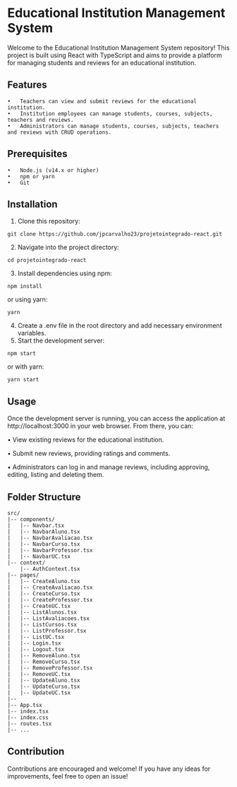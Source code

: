 # Educational Institution Management System

Welcome to the Educational Institution Management System repository! This project is built using React with TypeScript and aims to provide a platform for managing students and reviews for an educational institution.

## Features

	•	Teachers can view and submit reviews for the educational institution.
	•	Institution employees can manage students, courses, subjects, teachers and reviews.
	•	Administrators can manage students, courses, subjects, teachers and reviews with CRUD operations.

## Prerequisites

	•	Node.js (v14.x or higher)
	•	npm or yarn
	•	Git

## Installation

1. Clone this repository:
 
```
git clone https://github.com/jpcarvalho23/projetointegrado-react.git
```

2. Navigate into the project directory:

```
cd projetointegrado-react
```

3. Install dependencies using npm:

```
npm install
```

or using yarn:

```
yarn
```

4. Create a .env file in the root directory and add necessary environment variables.
5. Start the development server:

```
npm start
```

or with yarn:

```
yarn start
```

## Usage

Once the development server is running, you can access the application at http://localhost:3000 in your web browser. From there, you can:

• View existing reviews for the educational institution.

• Submit new reviews, providing ratings and comments.

• Administrators can log in and manage reviews, including approving, editing, listing and deleting them.

## Folder Structure

```
src/
|-- components/
|   |-- Navbar.tsx
|   |-- NavbarAluno.tsx
|   |-- NavbarAvaliacao.tsx
|   |-- NavbarCurso.tsx
|   |-- NavbarProfessor.tsx
|   |-- NavbarUC.tsx
|-- context/
    |-- AuthContext.tsx
|-- pages/
|   |-- CreateAluno.tsx
|   |-- CreateAvaliacao.tsx
|   |-- CreateCurso.tsx
|   |-- CreateProfessor.tsx
|   |-- CreateUC.tsx
|   |-- ListAlunos.tsx
|   |-- ListAvaliacoes.tsx
|   |-- ListCursos.tsx
|   |-- ListProfessor.tsx
|   |-- ListUC.tsx
|   |-- Login.tsx
|   |-- Logout.tsx
|   |-- RemoveAluno.tsx
|   |-- RemoveCurso.tsx
|   |-- RemoveProfessor.tsx
|   |-- RemoveUC.tsx
|   |-- UpdateAluno.tsx
|   |-- UpdateCurso.tsx
|   |-- UpdateUC.tsx
|-- 
|-- App.tsx
|-- index.tsx
|-- index.css
|-- routes.tsx
|-- ...
```

## Contribution

Contributions are encouraged and welcome! If you have any ideas for improvements, feel free to open an issue!
